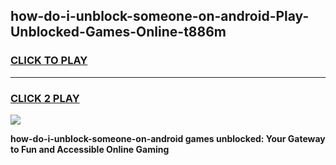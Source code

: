 
## how-do-i-unblock-someone-on-android-Play-Unblocked-Games-Online-t886m
<h3>
<a href="https://premium76.site?title=how-do-i-unblock-someone-on-android&ref=25A">CLICK TO PLAY</a></h3>
<hr>

<h3>
<a href="https://premium76.site?title=how-do-i-unblock-someone-on-android&ref=25A">CLICK 2 PLAY</a>
  
</h3>

<a href="https://premium76.site?title=how-do-i-unblock-someone-on-android&ref=25A"><img src="https://clearcache.store/games.png"></a>


**how-do-i-unblock-someone-on-android games unblocked: Your Gateway to Fun and Accessible Online Gaming**
